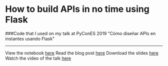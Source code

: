 # How to build APIs in no time using Flask

###Code that I used on my talk at PyConES 2019 "Cómo diseñar APIs en instantes usando Flask"

---


View the notebook [here](/notebook.ipynb)
Read the blog post [here](http://sara-codes.com/from-my-talk-at-pycones-2018/)
Download the slides [here](/presentation.pdf)
Watch the video of the talk [here](https://youtu.be/lYeAvnHcZy8)



